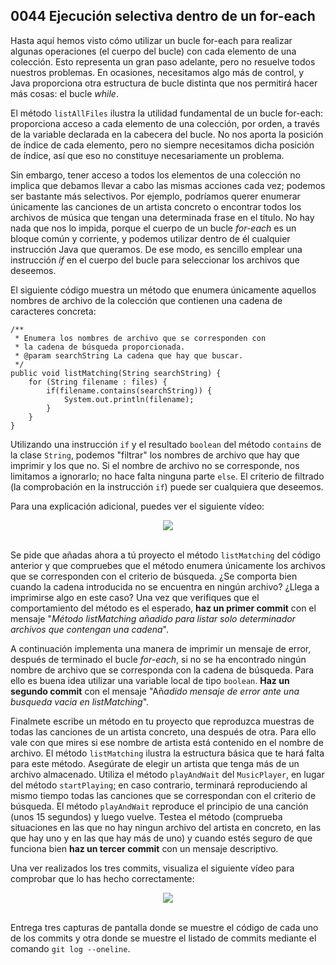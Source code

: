 ## 0044 Ejecución selectiva dentro de un for-each

Hasta aquí hemos visto cómo utilizar un bucle for-each para realizar algunas operaciones (el cuerpo del bucle) con cada elemento de una colección. Esto representa un gran paso adelante, pero no resuelve todos nuestros problemas. En ocasiones, necesitamos algo más de control, y Java proporciona otra estructura de bucle distinta que nos permitirá hacer más cosas: el bucle *while*.

El método `listAllFiles` ilustra la utilidad fundamental de un bucle for-each: proporciona acceso a cada elemento de una colección, por orden, a través de la variable declarada en la cabecera del bucle. No nos aporta la posición de índice de cada elemento, pero no siempre necesitamos dicha posición de índice, así que eso no constituye necesariamente un problema.

Sin embargo, tener acceso a todos los elementos de una colección no implica que debamos llevar a cabo las mismas acciones cada vez; podemos ser bastante más selectivos. Por ejemplo, podríamos querer enumerar únicamente las canciones de un artista concreto o encontrar todos los archivos de música que tengan una determinada frase en el título. No hay nada que nos lo impida, porque el cuerpo de un bucle *for-each* es un bloque común y corriente, y podemos utilizar dentro de él cualquier instrucción Java que queramos. De ese modo, es sencillo emplear una instrucción *if* en el cuerpo del bucle para seleccionar los archivos que deseemos.

El siguiente código muestra un método que enumera únicamente aquellos nombres de archivo de la colección que contienen una cadena de caracteres concreta:

    /**
     * Enumera los nombres de archivo que se corresponden con
     * la cadena de búsqueda proporcionada.
     * @param searchString La cadena que hay que buscar.
     */
    public void listMatching(String searchString) {
    	for (String filename : files) {
    		if(filename.contains(searchString)) {
    			System.out.println(filename);
    		}
    	}
    }

Utilizando una instrucción `if` y el resultado `boolean` del método `contains` de la clase `String`, podemos "filtrar" los nombres de archivo que hay que imprimir y los que no. Si el nombre de archivo no se corresponde, nos limitamos a ignorarlo; no hace falta ninguna parte `else`. El criterio de filtrado (la comprobación en la instrucción `if`) puede ser cualquiera que deseemos.

Para una explicación adicional, puedes ver el siguiente vídeo:

<div align="center">
<a href="https://youtu.be/Zt_0-4xXMZs"><img src="https://img.youtube.com/vi/Zt_0-4xXMZs/0.jpg" ></a>
</div>
<br>

Se pide que añadas ahora a tú proyecto el método `listMatching` del código anterior y que compruebes que el método enumera únicamente los archivos que se corresponden con el criterio de búsqueda. ¿Se comporta bien cuando la cadena introducida no se encuentra en ningún archivo? ¿Llega a imprimirse algo en este caso? Una vez que verifiques que el comportamiento del método es el esperado, **haz un primer commit** con el mensaje "*Método listMatching añadido para listar solo determinador archivos que contengan una cadena*".

A continuación implementa una manera de imprimir un mensaje de error, después de terminado el bucle *for-each*, si no se ha encontrado ningún nombre de archivo que se corresponda con la cadena de búsqueda. Para ello es buena idea utilizar una variable local de tipo `boolean`. **Haz un segundo commit** con el mensaje "Añ*adido mensaje de error ante una busqueda vacia en listMatching*".

Finalmete escribe un método en tu proyecto que reproduzca muestras de todas las canciones de un artista concreto, una después de otra. Para ello vale con que mires si ese nombre de artista está contenido en el nombre de archivo. El método `listMatching` ilustra la estructura básica que te hará falta para este método. Asegúrate de elegir un artista que tenga más de un archivo almacenado. Utiliza el método `playAndWait` del `MusicPlayer`, en lugar del método `startPlaying`; en caso contrario, terminará reproduciendo al mismo tiempo todas las canciones que se correspondan con el criterio de búsqueda. El método `playAndWait` reproduce el principio de una canción (unos 15 segundos) y luego vuelve. Testea el método (comprueba situaciones en las que no hay ningun archivo del artista en concreto, en las que hay uno y en las que hay más de uno) y cuando estés seguro de que funciona bien **haz un tercer commit** con un mensaje descriptivo.

Una ver realizados los tres commits, visualiza el siguiente vídeo para comprobar que lo has hecho correctamente:

<div align="center">
<a href="https://youtu.be/oOSgF-W_zR0"><img src="https://img.youtube.com/vi/oOSgF-W_zR0/0.jpg" ></a>
</div>
<br>

Entrega tres capturas de pantalla donde se muestre el código de cada uno de los commits y otra donde se muestre el listado de commits mediante el comando `git log --oneline`.
